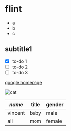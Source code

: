 # flint

* a
* b
* c

## subtitle1

- [x] to-do 1
- [ ] to-do 2
- [ ] to-do 3

[google homepage](wwww.google.com)

![cat](https://icatcare.org/app/uploads/2018/07/Thinking-of-getting-a-cat.png)

| *name* | title | gender |
|---|---|---|
| vincent | baby | male |
| ali | mom | female |